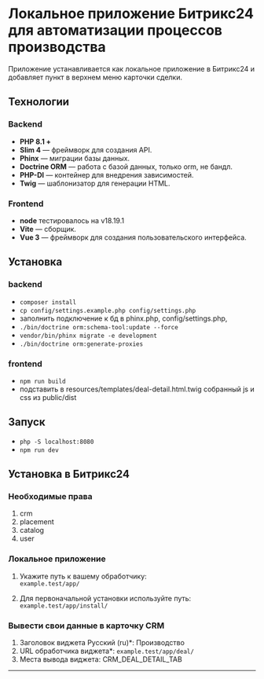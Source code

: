 # Локальное приложение Битрикс24 для автоматизации процессов производства

Приложение устанавливается как локальное приложение в Битрикс24 и добавляет пункт в верхнем меню карточки сделки.

## Технологии

### Backend
- **PHP 8.1 +**
- **Slim 4** — фреймворк для создания API.
- **Phinx** — миграции базы данных.
- **Doctrine ORM** — работа с базой данных, только orm, не бандл.
- **PHP-DI** — контейнер для внедрения зависимостей.
- **Twig** — шаблонизатор для генерации HTML.

### Frontend
- **node** тестировалось на v18.19.1
- **Vite** — сборщик.
- **Vue 3** — фреймворк для создания пользовательского интерфейса.

## Установка

### backend
- `composer install`
- `cp config/settings.example.php config/settings.php`
- заполнить подключение к бд в phinx.php, config/settings.php, 
- `./bin/doctrine orm:schema-tool:update --force`
- `vendor/bin/phinx migrate -e development`
- `./bin/doctrine orm:generate-proxies`

### frontend
- `npm run build`
- подставить в resources/templates/deal-detail.html.twig собранный js и css из public/dist

## Запуск
- `php -S localhost:8080`
- `npm run dev`

## Установка в Битрикс24

### Необходимые права
1. crm
2. placement
3. catalog
4. user

### Локальное приложение
1. Укажите путь к вашему обработчику:  
   `example.test/app/`

2. Для первоначальной установки используйте путь:  
   `example.test/app/install/`

### Вывести свои данные в карточку CRM
1. Заголовок виджета Русский (ru)*: 
    Производство
2. URL обработчика виджета*:
    `example.test/app/deal/`
3. Места вывода виджета:
    CRM_DEAL_DETAIL_TAB
---
